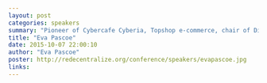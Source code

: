 ```yaml
---
layout: post
categories: speakers
summary: "Pioneer of Cybercafe Cyberia, Topshop e-commerce, chair of Digital Network Cybersalon, http://www.cybersalon.org/retailtech , Right to Privacy online, Future High St."
title: "Eva Pascoe"
date: 2015-10-07 22:00:10
author: "Eva Pascoe"
poster: http://redecentralize.org/conference/speakers/evapascoe.jpg
links:
---
```

